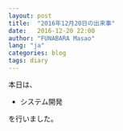 ```yaml
---
layout: post
title:  "2016年12月20日の出来事"
date:   2016-12-20 22:00
author: "FUNABARA Masao"
lang: "ja"
categories: blog
tags: diary
---
```


本日は、

* システム開発

を行いました。
